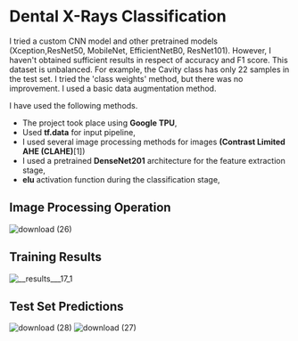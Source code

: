 # Dental X-Rays Classification

I tried a custom CNN model and other pretrained models (Xception,ResNet50, MobileNet, EfficientNetB0, ResNet101). However, I haven't obtained sufficient results in respect of accuracy and F1 score. This dataset is unbalanced. For example, the Cavity class has only 22 samples in the test set. I tried the 'class weights' method, but there was no improvement. I used a basic data augmentation method.

I have used the following methods.

* The project took place using <b>Google TPU</b>,
* Used <b>tf.data</b> for input pipeline,
* I used several image processing methods for images <b>(Contrast Limited AHE (CLAHE)</b>[1])
* I used a pretrained <b>DenseNet201</b> architecture for the feature extraction stage,
* <b>elu</b> activation function during the classification stage,

## Image Processing Operation
![download (26)](https://github.com/john-fante/dental-xrays-classification/assets/50263592/0e6e65b6-4965-4aaa-ab14-2624f9b1bdab)

## Training Results
![__results___17_1](https://github.com/john-fante/dental-xrays-classification/assets/50263592/b9f4e481-cd38-49bb-8305-b732c0ca859d)


## Test Set Predictions
![download (28)](https://github.com/john-fante/dental-xrays-classification/assets/50263592/6cacd576-4819-4b88-af68-1a5051f05172)
![download (27)](https://github.com/john-fante/dental-xrays-classification/assets/50263592/165ba7af-6045-4e28-8298-52b2cd34b3e4)


